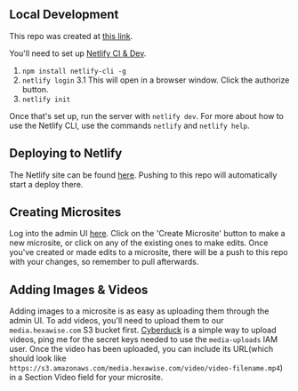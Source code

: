 ## Local Development

This repo was created at [this link](https://app.netlify.com/start/deploy?repository=https://github.com/netlify-templates/one-click-hugo-cms&stack=cms).

You'll need to set up [Netlify CI & Dev](https://docs.netlify.com/cli/get-started/#installation).
1. `npm install netlify-cli -g`
2. `netlify login`
	3.1 This will open in a browser window. Click the authorize button.
3. `netlify init`

Once that's set up, run the server with `netlify dev`.
For more about how to use the Netlify CLI, use the commands `netlify` and `netlify help`.

## Deploying to Netlify

The Netlify site can be found [here](https://app.netlify.com/sites/stupefied-goldberg-35c5b7/overview).
Pushing to this repo will automatically start a deploy there.

## Creating Microsites
Log into the admin UI [here](https://value.hexawise.com/admin).
Click on the 'Create Microsite' button to make a new microsite, or click on any of the existing ones to make edits.
Once you've created or made edits to a microsite, there will be a push to this repo with your changes, so remember to pull afterwards.

## Adding Images & Videos
Adding images to a microsite is as easy as uploading them through the admin UI.
To add videos, you'll need to upload them to our `media.hexawise.com` S3 bucket first.
[Cyberduck](https://cyberduck.io/) is a simple way to upload videos, ping me for the secret keys needed to use the `media-uploads` IAM user.
Once the video has been uploaded, you can include its URL(which should look like `https://s3.amazonaws.com/media.hexawise.com/video/video-filename.mp4`) in a Section Video field for your microsite.
